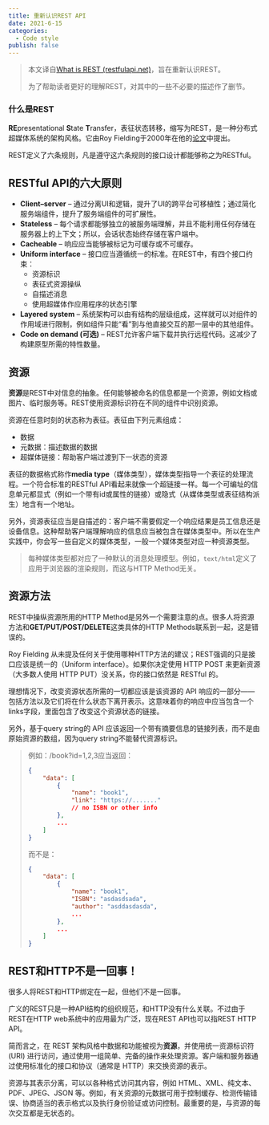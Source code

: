 ```yaml
---
title: 重新认识REST API
date: 2021-6-15
categories:
  - Code style
publish: false
---
```


> 本文译自[What is REST (restfulapi.net)](https://restfulapi.net/)，旨在重新认识REST。
>
> 为了帮助读者更好的理解REST，对其中的一些不必要的描述作了删节。

### 什么是REST

**RE**presentational **S**tate **T**ransfer，表征状态转移，缩写为REST，是一种分布式超媒体系统的架构风格。它由Roy Fielding于2000年在他的[论文](https://www.ics.uci.edu/~fielding/pubs/dissertation/rest_arch_style.htm)中提出。

REST定义了六条规则，凡是遵守这六条规则的接口设计都能够称之为RESTful。

## RESTful API的六大原则

- **Client–server** – 通过分离UI和逻辑，提升了UI的跨平台可移植性；通过简化服务端组件，提升了服务端组件的可扩展性。
- **Stateless** – 每个请求都能够独立的被服务端理解，并且不能利用任何存储在服务器上的上下文；所以，会话状态始终存储在客户端中。
- **Cacheable** – 响应应当能够被标记为可缓存或不可缓存。
- **Uniform interface** – 接口应当遵循统一的标准。在REST中，有四个接口约束：
  - 资源标识
  - 表征式资源操纵
  - 自描述消息
  - 使用超媒体作应用程序的状态引擎
- **Layered system** – 系统架构可以由有结构的层级组成，这样就可以对组件的作用域进行限制，例如组件只能“看”到与他直接交互的那一层中的其他组件。
- **Code on demand (可选)** – REST允许客户端下载并执行远程代码。这减少了构建原型所需的特性数量。



## 资源

**资源**是REST中对信息的抽象。任何能够被命名的信息都是一个资源，例如文档或图片、临时服务等。REST使用资源标识符在不同的组件中识别资源。

资源在任意时刻的状态称为表征。表征由下列元素组成：

- 数据
- 元数据：描述数据的数据
- 超媒体链接：帮助客户端过渡到下一状态的资源

表征的数据格式称作**media type**（媒体类型），媒体类型指导一个表征的处理流程。一个符合标准的RESTful API看起来就像一个超链接一样。每一个可编址的信息单元都显式（例如一个带有id或属性的链接）或隐式（从媒体类型或表征结构派生）地含有一个地址。

另外，资源表征应当是自描述的：客户端不需要假定一个响应结果是员工信息还是设备信息。这种帮助客户端理解响应的信息应当被包含在媒体类型中。所以在生产实践中，你会写一些自定义的媒体类型，一般一个媒体类型对应一种资源类型。

> 每种媒体类型都对应了一种默认的消息处理模型。例如，`text/html`定义了应用于浏览器的渲染规则，而这与HTTP Method无关。



## 资源方法

REST中操纵资源所用的HTTP Method是另外一个需要注意的点。很多人将资源方法和**GET/PUT/POST/DELETE**这类具体的HTTP Methods联系到一起，这是错误的。

Roy Fielding 从未提及任何关于使用哪种HTTP方法的建议；REST强调的只是接口应该是统一的（Uniform interface）。如果你决定使用 HTTP POST 来更新资源（大多数人使用 HTTP PUT）没关系，你的接口依然是 RESTful 的。

理想情况下，改变资源状态所需的一切都应该是该资源的 API 响应的一部分——包括方法以及它们将在什么状态下离开表示。这意味着你的响应中应当包含一个links字段，里面包含了改变这个资源状态的链接。

另外，基于query string的 API 应该返回一个带有摘要信息的链接列表，而不是由原始资源的数组，因为query string不能替代资源标识。

> 例如：/book?id=1,2,3应当返回：
>
> ```json
> {
>     "data": [
>         {
>             "name": "book1",
>             "link": "https://......."
>             // no ISBN or other info
>         },
>         ...
>     ]
> }
> ```
>
> 而不是：
>
> ```json
> {
>     "data": [
>         {
>             "name": "book1",
>             "ISBN": "asdasdsada",
>             "author": "asddasdasda",
>             ...
>         },
>         ...
>     ]
> }
> ```



## REST和HTTP不是一回事！

很多人将REST和HTTP绑定在一起，但他们不是一回事。

广义的REST只是一种API结构的组织规范，和HTTP没有什么关联。不过由于REST在HTTP web系统中的应用最为广泛，现在REST API也可以指REST HTTP API。

简而言之，在 REST 架构风格中数据和功能被视为**资源**，并使用统一资源标识符 (URI) 进行访问，通过使用一组简单、完备的操作来处理资源。客户端和服务器通过使用标准化的接口和协议（通常是 HTTP）来交换资源的表示。

资源与其表示分离，可以以各种格式访问其内容，例如 HTML、XML、纯文本、PDF、JPEG、JSON 等。例如，有关资源的元数据可用于控制缓存、检测传输错误、协商适当的表示格式以及执行身份验证或访问控制。最重要的是，与资源的每次交互都是无状态的。

